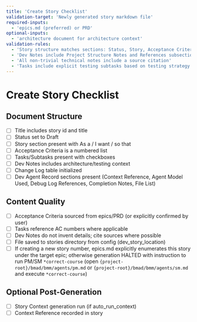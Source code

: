 ```yaml
---
title: 'Create Story Checklist'
validation-target: 'Newly generated story markdown file'
required-inputs:
  - 'epics.md (preferred) or PRD'
optional-inputs:
  - 'architecture document for architecture context'
validation-rules:
  - 'Story structure matches sections: Status, Story, Acceptance Criteria, Tasks/Subtasks, Dev Notes, Change Log, Dev Agent Record'
  - 'Dev Notes include Project Structure Notes and References subsections'
  - 'All non-trivial technical notes include a source citation'
  - 'Tasks include explicit testing subtasks based on testing strategy'
---
```


# Create Story Checklist

## Document Structure

- [ ] Title includes story id and title
- [ ] Status set to Draft
- [ ] Story section present with As a / I want / so that
- [ ] Acceptance Criteria is a numbered list
- [ ] Tasks/Subtasks present with checkboxes
- [ ] Dev Notes includes architecture/testing context
- [ ] Change Log table initialized
- [ ] Dev Agent Record sections present (Context Reference, Agent Model Used, Debug Log References, Completion Notes, File List)

## Content Quality

- [ ] Acceptance Criteria sourced from epics/PRD (or explicitly confirmed by user)
- [ ] Tasks reference AC numbers where applicable
- [ ] Dev Notes do not invent details; cite sources where possible
- [ ] File saved to stories directory from config (dev_story_location)
- [ ] If creating a new story number, epics.md explicitly enumerates this story under the target epic; otherwise generation HALTED with instruction to run PM/SM `*correct-course` (open `{project-root}/bmad/bmm/agents/pm.md` or `{project-root}/bmad/bmm/agents/sm.md` and execute `*correct-course`)

## Optional Post-Generation

- [ ] Story Context generation run (if auto_run_context)
- [ ] Context Reference recorded in story
